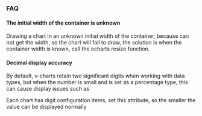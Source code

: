 ### FAQ

#### The initial width of the container is unknown

Drawing a chart in an unknown initial width of the container, because can not get the width, so the chart will fail to draw, the solution is when the container width is known,
call the echarts resize function.

<vuep template="#container-width"></vuep>

<script v-pre type="text/x-template" id="container-width">
<template>
  <el-tabs type="border-card" v-model="activeName">
    <el-tab-pane label="用户管理" name="1"> <!-- name 中的数字对应chart的ref -->
      <ve-line :data="chartData" ref="chart1"></ve-line>
    </el-tab-pane>
    <el-tab-pane label="配置管理" name="2">
      <ve-line :data="chartData" ref="chart2"></ve-line>
    </el-tab-pane>
    <el-tab-pane label="角色管理" name="3">
      <ve-line :data="chartData" ref="chart3"></ve-line>
    </el-tab-pane>
    <el-tab-pane label="定时任务" name="4">
      <ve-line :data="chartData" ref="chart4"></ve-line>
    </el-tab-pane>
  </el-tabs>
</template>

<script>
  module.exports = {
    data () {
      return {
        activeName: '1'
      }
    },
    created: function () {
      this.chartData = {
        columns: ['date', 'sales'],
        rows: [
          { 'date': '01/01', 'sales': 1523 },
          { 'date': '01/02', 'sales': 1223 },
          { 'date': '01/03', 'sales': 2123 },
          { 'date': '01/04', 'sales': 4123 },
          { 'date': '01/05', 'sales': 3123 },
          { 'date': '01/06', 'sales': 7123 }
        ]
      }
    },
    watch: {
      activeName (v) {
        this.$nextTick(_ => {
          this.$refs[`chart${v}`].echarts.resize()
        })
      }
    }
  }
</script>
</script>

#### Decimal display accuracy

By default, v-charts retain two significant digits when working with data types, but when the number is small and is set as a percentage type, this can cause display issues such as

<vuep template="#error-digit"></vuep>

<script v-pre type="text/x-template" id="error-digit">
<template>
  <ve-line :data="chartData" :settings="chartSettings">
  </ve-line>
</template>

<script>
  module.exports = {
    created: function () {
      this.chartData = {
        columns: ['date', 'value'],
        rows: [
          { 'date': '01/01', 'value': 0.00001 },
          { 'date': '01/02', 'value': 0.00002 },
          { 'date': '01/03', 'value': 0.00003 },
          { 'date': '01/04', 'value': 0.00004 },
          { 'date': '01/05', 'value': 0.00005 },
          { 'date': '01/06', 'value': 0.00006 }
        ]
      },
      this.chartSettings = {
        yAxisType: ['percent']
      }
    }
  }
</script>
</script>

Each chart has digit configuration items, set this attribute, so the smaller the value can be displayed normally

<vuep template="#true-digit"></vuep>

<script v-pre type="text/x-template" id="true-digit">
<template>
  <ve-line :data="chartData" :settings="chartSettings">
  </ve-line>
</template>

<script>
  module.exports = {
    created: function () {
      this.chartData = {
        columns: ['date', 'value'],
        rows: [
          { 'date': '01/01', 'value': 0.00001 },
          { 'date': '01/02', 'value': 0.00002 },
          { 'date': '01/03', 'value': 0.00003 },
          { 'date': '01/04', 'value': 0.00004 },
          { 'date': '01/05', 'value': 0.00005 },
          { 'date': '01/06', 'value': 0.00006 }
        ]
      },
      this.chartSettings = {
        yAxisType: ['percent'],
        digit: 3
      }
    }
  }
</script>
</script>
